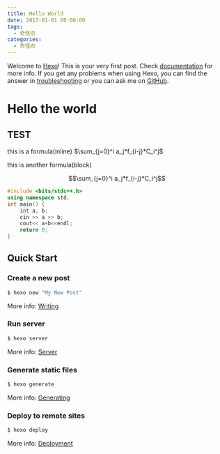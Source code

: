 ```yaml
---
title: Hello World
date: 2017-01-01 00:00:00
tags: 
  - 奇怪向
categories:
  - 奇怪向
---
```

Welcome to [Hexo](https://hexo.io/)! This is your very first post. Check [documentation](https://hexo.io/docs/) for more info. If you get any problems when using Hexo, you can find the answer in [troubleshooting](https://hexo.io/docs/troubleshooting.html) or you can ask me on [GitHub](https://github.com/hexojs/hexo/issues).

<!--more-->

# Hello the world

## TEST

this is a formula(inline) $\sum_{j=0}^i a_j*f_{i-j}*C_i^j$

this is another formula(block)

$$\sum_{j=0}^i a_j*f_{i-j}*C_i^j$$

```c++
#include <bits/stdc++.h> 
using namespace std; 
int main() { 
	int a, b;
	cin >> a >> b; 
	cout<< a+b<<endl; 
	return 0; 
} 
```

## Quick Start

### Create a new post

``` bash
$ hexo new "My New Post"
```

More info: [Writing](https://hexo.io/docs/writing.html)

### Run server

``` bash
$ hexo server
```

More info: [Server](https://hexo.io/docs/server.html)

### Generate static files

``` bash
$ hexo generate
```

More info: [Generating](https://hexo.io/docs/generating.html)

### Deploy to remote sites

``` bash
$ hexo deploy
```

More info: [Deployment](https://hexo.io/docs/deployment.html)
